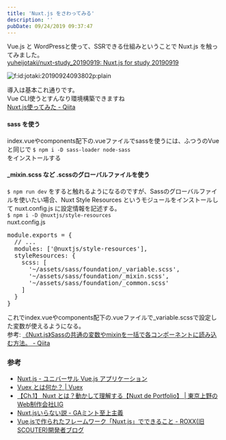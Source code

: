 ```yaml
---
title: 'Nuxt.js をさわってみる'
description: ''
pubDate: 09/24/2019 09:37:47
---
```


<p>Vue.js と WordPressと使って、SSRできる仕組みということで Nuxt.js を触ってみました。<br/>
<a href="https://github.com/yuheijotaki/nuxt-study_20190919">yuheijotaki/nuxt-study_20190919: Nuxt.js for study 20190919</a></p>

<p><span itemscope itemtype="http://schema.org/Photograph"><img src="/images/hatena/20190924093802.png" alt="f:id:jotaki:20190924093802p:plain" title="f:id:jotaki:20190924093802p:plain" class="hatena-fotolife" itemprop="image"></span></p>

<p>導入は基本これ通りです。<br/>
Vue CLI使うとすんなり環境構築できますね<br/>
<a href="https://qiita.com/_takeshi_24/items/224d00e5a026dbb76716">Nuxt.js使ってみた - Qiita</a></p>

<h4>sass を使う</h4>

<p>index.vueやcomponents配下の.vueファイルでsassを使うには、ふつうのVueと同じで
<code>$ npm i -D sass-loader node-sass</code><br/>
をインストールする</p>

<h4>_mixin.scss など .scssのグローバルファイルを使う</h4>

<p><code>$ npm run dev</code> をすると触れるようになるのですが、Sassのグローバルファイルを使いたい場合、Nuxt Style Resources というモジュールをインストールして nuxt.config.js に設定情報を記述する。<br/>
<code>$ npm i -D @nuxtjs/style-resources</code><br/>
nuxt.config.js</p>

<pre class="code lang-javascript" data-lang="javascript" data-unlink>module.exports = <span class="synIdentifier">{</span>
  <span class="synComment">// ...</span>
  modules: <span class="synIdentifier">[</span><span class="synConstant">'@nuxtjs/style-resources'</span><span class="synIdentifier">]</span>,
  styleResources: <span class="synIdentifier">{</span>
    scss: <span class="synIdentifier">[</span>
      <span class="synConstant">'~/assets/sass/foundation/_variable.scss'</span>,
      <span class="synConstant">'~/assets/sass/foundation/_mixin.scss'</span>,
      <span class="synConstant">'~/assets/sass/foundation/_common.scss'</span>
    <span class="synIdentifier">]</span>
  <span class="synIdentifier">}</span>
<span class="synIdentifier">}</span>
</pre>

<p>これでindex.vueやcomponents配下の.vueファイルで_variable.scssで設定した変数が使えるようになる。<br/>
参考: <a href="https://qiita.com/uto-usui/items/6b745203fa6fad577877">《Nuxt.js》Sassの共通の変数やmixinを一括で各コンポーネントに読み込む方法。 - Qiita</a></p>

<h3>参考</h3>

<ul>
<li><a href="https://ja.nuxtjs.org/">Nuxt.js - ユニバーサル Vue.js アプリケーション</a></li>
<li><a href="https://vuex.vuejs.org/ja/">Vuex とは何か？ | Vuex</a></li>
<li><a href="https://liginc.co.jp/449551">【Ch.1】 Nuxt とは？動かして理解する【Nuxt de Portfolio】 | 東京上野のWeb制作会社LIG</a></li>
<li><a href="https://uyamazak.hatenablog.com/entry/2018/08/15/124952">Nuxt.jsいらない説 - GAミント至上主義</a></li>
<li><a href="https://techblog.scouter.co.jp/entry/2017/11/13/120000">Vue.jsで作られたフレームワーク「Nuxt.js」でできること - ROXX(旧SCOUTER)開発者ブログ</a></li>
</ul>
